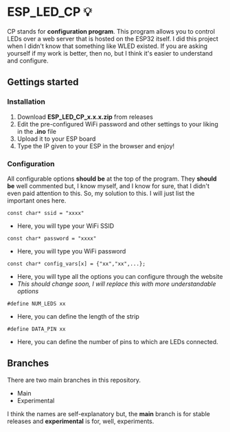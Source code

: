 # ESP_LED_CP :bulb:
CP stands for **configuration program**.
This program allows you to control LEDs over a web server that is hosted on the ESP32 itself. I did this project when I didn't know that something like WLED existed. If you are asking yourself if my work is better, then no, but I think it's easier to understand and configure.

## Gettings started
### Installation
1. Download **ESP_LED_CP_x.x.x.zip** from releases
2. Edit the pre-configured WiFi password and other settings to your liking in the **.ino** file
3. Upload it to your ESP board
4. Type the IP given to your ESP in the browser and enjoy!

### Configuration
All configurable options **should be** at the top of the program. They **should be** well commented but, I know myself, and I know for sure, that I didn't even paid attention to this.
So, my solution to this. I will just list the important ones here.

```const char* ssid = "xxxx"```
- Here, you will type your WiFi SSID

```const char* password = "xxxx"```
- Here, you will type you WiFi password

```const char* config_vars[x] = {"xx","xx",...};```
- Here, you will type all the options you can configure through the website
- _This should change soon, I will replace this with more understandable options_

```#define NUM_LEDS xx```
- Here, you can define the length of the strip
  
```#define DATA_PIN xx```
- Here, you can define the number of pins to which are LEDs connected.

## Branches
There are two main branches in this repository.
- Main
- Experimental
   
I think the names are self-explanatory but, the **main** branch is for stable releases and **experimental** is for, well, experiments.
